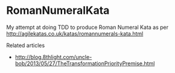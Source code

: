 # RomanNumeralKata
My attempt at doing TDD to produce Roman Numeral Kata as per http://agilekatas.co.uk/katas/romannumerals-kata.html

Related articles

+ http://blog.8thlight.com/uncle-bob/2013/05/27/TheTransformationPriorityPremise.html
